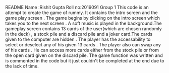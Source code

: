 README
Name   :Rishit Gupta
Roll no:2019091
Group 1
This code is an attempt to create the game of rummy. It contains the intro screen and the game play screen . The game begins by clicking on the intro screen which takes you to the next screen . A soft music is played in the background.The gameplay screen contains 13 cards of the user(which are chosen randomly in the deck) , a stock pile and a discard pile and a joker card.The cards given to the computer are hidden . The player has the accessability to select or deselect any of his given 13 cards . The player also can swap any of his cards .
He can access more cards either from the stock pile or from the open card given on the discard pile.
The game function was written and is commented in the code but it just couldn't be completed at the end due to the lack of time.